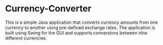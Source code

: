 # Currency-Converter
This is a simple Java application that converts currency amounts from one currency to another using pre-defined exchange rates. The application is built using Swing for the GUI and supports conversions between nine different currencies.
